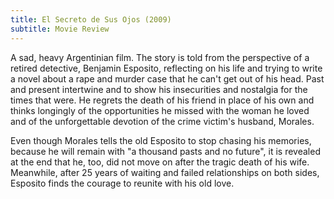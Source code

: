 ```yaml
---
title: El Secreto de Sus Ojos (2009)
subtitle: Movie Review
---
```

A sad, heavy Argentinian film. The story is told from the perspective of a retired detective, Benjamin Esposito, reflecting on his life and trying to write a novel about a rape and murder case that he can't get out of his head. Past and present intertwine and to show his insecurities and nostalgia for the times that were. He regrets the death of his friend in place of his own and thinks longingly of the opportunities he missed with the woman he loved and of the unforgettable devotion of the crime victim's husband, Morales. 

Even though Morales tells the old Esposito to stop chasing his memories, because he will remain with "a thousand pasts and no future", it is revealed at the end that he, too, did not move on after the tragic death of his wife. Meanwhile, after 25 years of waiting and failed relationships on both sides, Esposito finds the courage to reunite with his old love.
